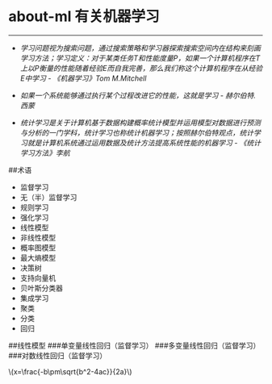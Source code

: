 <script src="http://cdn.mathjax.org/mathjax/latest/MathJax.js?config=default" type="text/javascript"></script>

# about-ml 有关机器学习

----------

- *学习问题视为搜索问题，通过搜索策略和学习器探索搜索空间内在结构来刻画学习方法；学习定义：对于某类任务T和性能度量P，如果一个计算机程序在T上以P衡量的性能随着经验E而自我完善，那么我们称这个计算机程序在从经验E中学习 - 《机器学习》Tom M.Mitchell*

- *如果一个系统能够通过执行某个过程改进它的性能，这就是学习 - 赫尔伯特.西蒙*

- *统计学习是关于计算机基于数据构建概率统计模型并运用模型对数据进行预测与分析的一门学科，统计学习也称统计机器学习；按照赫尔伯特观点，统计学习就是计算机系统通过运用数据及统计方法提高系统性能的机器学习 - 《统计学习方法》李航*

##术语
- 监督学习
- 无（半）监督学习
- 规则学习
- 强化学习
- 线性模型
- 非线性模型
- 概率图模型
- 最大熵模型
- 决策树
- 支持向量机
- 贝叶斯分类器
- 集成学习
- 聚类
- 分类
- 回归

##线性模型
###单变量线性回归（监督学习）
###多变量线性回归（监督学习）
###对数线性回归（监督学习）

\\(x=\frac{-b\pm\sqrt{b^2-4ac}}{2a}\\)